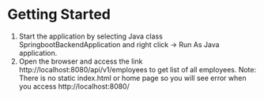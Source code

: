 # Getting Started

1. Start the application by selecting Java class SpringbootBackendApplication and right click -> Run As Java application.
2. Open the browser and access the link http://localhost:8080/api/v1/employees to get list of all employees.
Note:  There is no static index.html or home page so you will see error when you access http://localhost:8080/